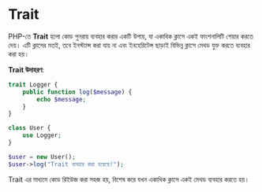 # Trait 
PHP-তে **Trait** হলো কোড পুনরায় ব্যবহার করার একটি উপায়, যা একাধিক ক্লাসে একই ফাংশনালিটি শেয়ার করতে দেয়। এটি ক্লাসের মতই, তবে ইনস্ট্যান্স করা যায় না এবং ইনহেরিটেন্স ছাড়াই বিভিন্ন ক্লাসে মেথড যুক্ত করতে ব্যবহার করা হয়।

**Trait উদাহরণ**:
```php
trait Logger {
    public function log($message) {
        echo $message;
    }
}

class User {
    use Logger;
}

$user = new User();
$user->log("Trait ব্যবহার করা হয়েছে!");
```

Trait এর মাধ্যমে কোড রিইউজ করা সহজ হয়, বিশেষ করে যখন একাধিক ক্লাসে একই মেথড ব্যবহার করতে হয়।